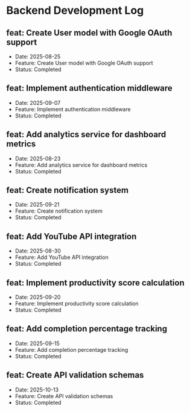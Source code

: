 # Backend Development Log


## feat: Create User model with Google OAuth support
- Date: 2025-08-25
- Feature: Create User model with Google OAuth support
- Status: Completed

## feat: Implement authentication middleware
- Date: 2025-09-07
- Feature: Implement authentication middleware
- Status: Completed

## feat: Add analytics service for dashboard metrics
- Date: 2025-08-23
- Feature: Add analytics service for dashboard metrics
- Status: Completed

## feat: Create notification system
- Date: 2025-09-21
- Feature: Create notification system
- Status: Completed

## feat: Add YouTube API integration
- Date: 2025-08-30
- Feature: Add YouTube API integration
- Status: Completed

## feat: Implement productivity score calculation
- Date: 2025-09-20
- Feature: Implement productivity score calculation
- Status: Completed

## feat: Add completion percentage tracking
- Date: 2025-09-15
- Feature: Add completion percentage tracking
- Status: Completed

## feat: Create API validation schemas
- Date: 2025-10-13
- Feature: Create API validation schemas
- Status: Completed
